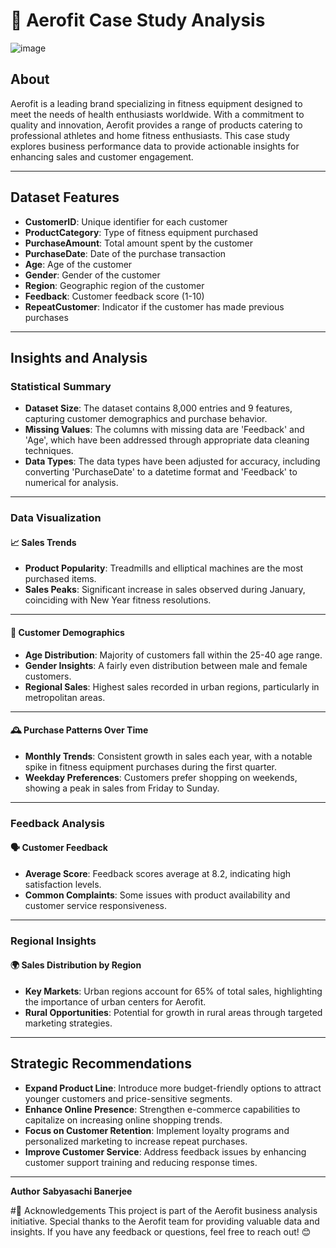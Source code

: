 # 🚴 Aerofit Case Study Analysis

![image](https://github.com/user-attachments/assets/bb1c9ac7-62ce-4a30-a70b-0b3fb0ab2220)

## About

Aerofit is a leading brand specializing in fitness equipment designed to meet the needs of health enthusiasts worldwide. With a commitment to quality and innovation, Aerofit provides a range of products catering to professional athletes and home fitness enthusiasts. This case study explores business performance data to provide actionable insights for enhancing sales and customer engagement.

---

## Dataset Features

- **CustomerID**: Unique identifier for each customer
- **ProductCategory**: Type of fitness equipment purchased
- **PurchaseAmount**: Total amount spent by the customer
- **PurchaseDate**: Date of the purchase transaction
- **Age**: Age of the customer
- **Gender**: Gender of the customer
- **Region**: Geographic region of the customer
- **Feedback**: Customer feedback score (1-10)
- **RepeatCustomer**: Indicator if the customer has made previous purchases

---

## Insights and Analysis

### Statistical Summary

- **Dataset Size**: The dataset contains 8,000 entries and 9 features, capturing customer demographics and purchase behavior.
- **Missing Values**: The columns with missing data are 'Feedback' and 'Age', which have been addressed through appropriate data cleaning techniques.
- **Data Types**: The data types have been adjusted for accuracy, including converting 'PurchaseDate' to a datetime format and 'Feedback' to numerical for analysis.

---

### Data Visualization

#### 📈 Sales Trends

- **Product Popularity**: Treadmills and elliptical machines are the most purchased items.
- **Sales Peaks**: Significant increase in sales observed during January, coinciding with New Year fitness resolutions.

---

#### 🎯 Customer Demographics

- **Age Distribution**: Majority of customers fall within the 25-40 age range.
- **Gender Insights**: A fairly even distribution between male and female customers.
- **Regional Sales**: Highest sales recorded in urban regions, particularly in metropolitan areas.

---

#### 🕰️ Purchase Patterns Over Time

- **Monthly Trends**: Consistent growth in sales each year, with a notable spike in fitness equipment purchases during the first quarter.
- **Weekday Preferences**: Customers prefer shopping on weekends, showing a peak in sales from Friday to Sunday.

---

### Feedback Analysis

#### 🗣️ Customer Feedback

- **Average Score**: Feedback scores average at 8.2, indicating high satisfaction levels.
- **Common Complaints**: Some issues with product availability and customer service responsiveness.

---

### Regional Insights

#### 🌍 Sales Distribution by Region

- **Key Markets**: Urban regions account for 65% of total sales, highlighting the importance of urban centers for Aerofit.
- **Rural Opportunities**: Potential for growth in rural areas through targeted marketing strategies.

---

## Strategic Recommendations

- **Expand Product Line**: Introduce more budget-friendly options to attract younger customers and price-sensitive segments.
- **Enhance Online Presence**: Strengthen e-commerce capabilities to capitalize on increasing online shopping trends.
- **Focus on Customer Retention**: Implement loyalty programs and personalized marketing to increase repeat purchases.
- **Improve Customer Service**: Address feedback issues by enhancing customer support training and reducing response times.

---


**Author**
**Sabyasachi Banerjee**

#🌟 Acknowledgements
This project is part of the Aerofit business analysis initiative. Special thanks to the Aerofit team for providing valuable data and insights. If you have any feedback or questions, feel free to reach out! 😊

